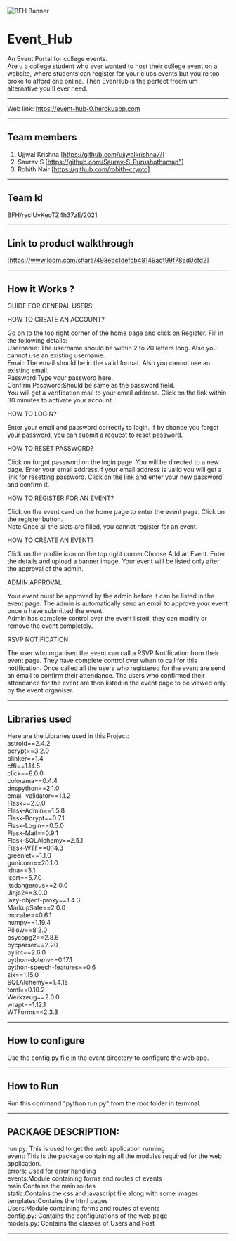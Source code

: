 ![BFH Banner](https://trello-attachments.s3.amazonaws.com/542e9c6316504d5797afbfb9/542e9c6316504d5797afbfc1/39dee8d993841943b5723510ce663233/Frame_19.png)

# Event_Hub
An Event Portal for college events.  
Are u a college student who ever wanted to host their college event on a website,
where students can register for your clubs events but you're too broke to afford 
one online. Then EvenHub is the perfect freemium alternative you'll ever need.

--------------------------------------------------------------------------------------------

Web link:
https://event-hub-0.herokuapp.com

--------------------------------------------------------------------------------------------


## Team members
1. Ujjwal Krishna [https://github.com/ujjwalkrishna7/]
2. Saurav S [https://github.com/Saurav-S-Purushothaman"]
3. Rohith Nair [https://github.com/rohith-crypto]

--------------------------------------------------------------------------------------------

## Team Id
BFH/reclUvKeoTZ4h37zE/2021

--------------------------------------------------------------------------------------------

## Link to product walkthrough
[https://www.loom.com/share/498ebc1defcb48149adf99f786d0cfd2]

--------------------------------------------------------------------------------------------

## How it Works ?

GUIDE FOR GENERAL USERS:

HOW TO CREATE AN ACCOUNT?

Go on to the top right corner of the home page and click on Register. Fill in the
following details:  
Username: The username should be within 2 to 20 letters long. Also you cannot
use an existing username.  
Email: The email should be in the valid format. Also you cannot use an existing
email.  
Password:Type your password here.  
Confirm Password:Should be same as the password field.  
You will get a verification mail to your email address. Click on the link within 30
minutes to activate your account.  

HOW TO LOGIN?

Enter your email and password correctly to login. If by chance you forgot your
password, you can submit a request to reset password.

HOW TO RESET PASSWORD?

Click on forgot password on the login page. You will be directed to a new page.
Enter your email address.If your email address is valid you will get a link for
resetting password. Click on the link and enter your new password and confirm
it.

HOW TO REGISTER FOR AN EVENT?

Click on the event card on the home page to enter the event page. Click on the
register button.  
Note:Once all the slots are filled, you cannot register for an event.

HOW TO CREATE AN EVENT?

Click on the profile icon on the top right corner.Choose Add an Event. Enter the
details and upload a banner image. Your event will be listed only after the
approval of the admin.

ADMIN APPROVAL.

Your event must be approved by the admin before it can be listed in the event page.
The admin is automatically send an email to approve your event once u have submitted 
the event.  
Admin has complete control over the event listed, they can modify or remove the event
completely.

RSVP NOTIFICATION

The user who organised the event can call a RSVP Notification from their event page. They
have complete control over when to call for this notification. Once called all the users who
registered for the event are send an email to confirm their attendance. The users who 
confirmed their attendance for the event are then listed in the event page to be viewed only
by the event organiser.

--------------------------------------------------------------------------------------------

## Libraries used
Here are the Libraries used in this Project:  
astroid==2.4.2  
bcrypt==3.2.0  
blinker==1.4  
cffi==1.14.5  
click==8.0.0  
colorama==0.4.4  
dnspython==2.1.0  
email-validator==1.1.2  
Flask==2.0.0  
Flask-Admin==1.5.8  
Flask-Bcrypt==0.7.1  
Flask-Login==0.5.0  
Flask-Mail==0.9.1  
Flask-SQLAlchemy==2.5.1  
Flask-WTF==0.14.3  
greenlet==1.1.0  
gunicorn==20.1.0  
idna==3.1  
isort==5.7.0  
itsdangerous==2.0.0  
Jinja2==3.0.0  
lazy-object-proxy==1.4.3  
MarkupSafe==2.0.0  
mccabe==0.6.1  
numpy==1.19.4  
Pillow==8.2.0  
psycopg2==2.8.6  
pycparser==2.20  
pylint==2.6.0  
python-dotenv==0.17.1  
python-speech-features==0.6  
six==1.15.0  
SQLAlchemy==1.4.15  
toml==0.10.2  
Werkzeug==2.0.0  
wrapt==1.12.1  
WTForms==2.3.3  

--------------------------------------------------------------------------------------------

## How to configure
Use the config.py file in the event directory to configure the web app.

--------------------------------------------------------------------------------------------

## How to Run
Run this command "python run.py" from the root folder in terminal.

--------------------------------------------------------------------------------------------

## PACKAGE DESCRIPTION:

run.py: This is used to get the web application running  
event: This is the package containing all the modules required for the web  
application.  
errors: Used for error handling  
events:Module containing forms and routes of events  
main:Contains the main routes  
static:Contains the css and javascript file along with some images  
templates:Contains the html pages  
Users:Module containing forms and routes of events  
config.py: Contains the configurations of the web page  
models.py: Contains the classes of Users and Post  

--------------------------------------------------------------------------------------------
